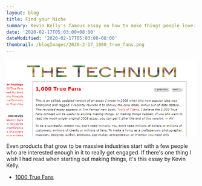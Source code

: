 ```yaml
---
layout: blog
title: Find your Niche
summary: Kevin Kelly's famous essay on how to make things people love.
date: '2020-02-17T05:03:00+08:00'
dateModified: '2020-02-17T05:03:00-08:00'
thumbnail: /blogImages/2020-2-17_1000_true_fans.png
---
```


![1000 True Fans](./2020-2-17_1000_true_fans.png)

<p> Even products that grow to be massive industries start with a few people who are interested enough in it to really get engaged. If there's one thing I wish I had read when starting out making things, it's this essay by Kevin Kelly.</p>

* [1000 True Fans](https://kk.org/thetechnium/1000-true-fans/)

